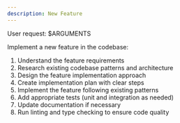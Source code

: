 ```yaml
---
description: New Feature
---
```


User request: $ARGUMENTS

Implement a new feature in the codebase:

1. Understand the feature requirements
2. Research existing codebase patterns and architecture
3. Design the feature implementation approach
4. Create implementation plan with clear steps
5. Implement the feature following existing patterns
6. Add appropriate tests (unit and integration as needed)
7. Update documentation if necessary
8. Run linting and type checking to ensure code quality
